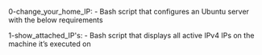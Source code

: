 0-change_your_home_IP:
	- Bash script that configures an Ubuntu server with the below requirements

1-show_attached_IP's:
	- Bash script that displays all active IPv4 IPs on the machine it’s executed on
